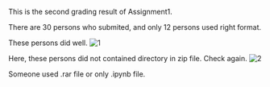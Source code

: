 This is the second grading result of Assignment1.

There are 30 persons who submited, and only 12 persons used right format.

These persons did well.
![1](https://github.com/MindSKKU/NNE/blob/master/pictures/Screen%20Shot%202018-04-02%20at%208.57.43%20AM.png)


Here, these persons did not contained directory in zip file. Check again.
![2](https://github.com/MindSKKU/NNE/blob/master/pictures/Screen%20Shot%202018-04-02%20at%208.57.28%20AM.png)

Someone used .rar file or only .ipynb file. 
